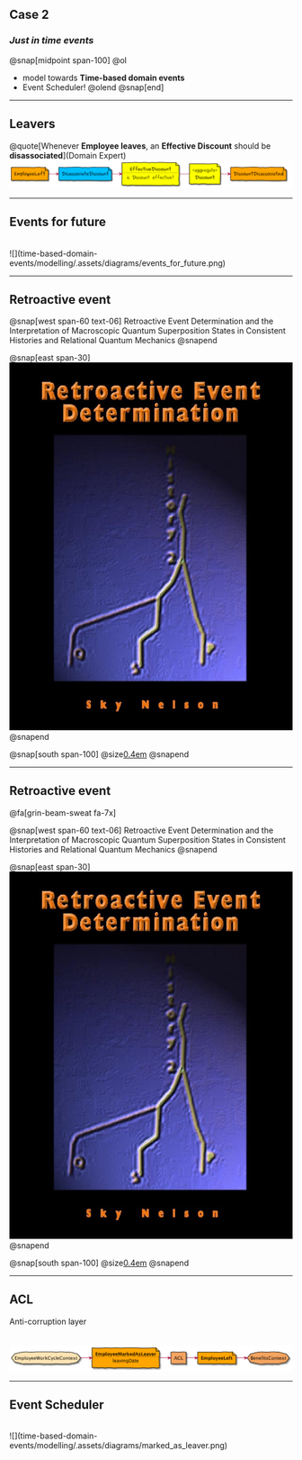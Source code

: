 ## Case 2
### _Just in time events_
@snap[midpoint span-100]
@ol
- model towards **Time-based domain events**
- Event Scheduler!
@olend
@snap[end]

---
## Leavers 
@quote[Whenever **Employee leaves**, an **Effective Discount** should be **disassociated**](Domain Expert)
<br/>
![](time-based-domain-events/modelling/.assets/diagrams/leavers.png)

---
## Events for future
<br/>
![](time-based-domain-events/modelling/.assets/diagrams/events_for_future.png)

---
## Retroactive event

@snap[west span-60 text-06]
Retroactive Event Determination and the Interpretation of Macroscopic Quantum Superposition States in Consistent Histories and Relational Quantum Mechanics
@snapend

@snap[east span-30]
![](time-based-domain-events/modelling/.assets/img/retroactive_event.jpg)
@snapend

@snap[south span-100]
@size[0.4em](https://www.scribd.com/document/39063761/Nelson-Retroactive-Event-Determination)
@snapend

---
## Retroactive event

@fa[grin-beam-sweat fa-7x]

@snap[west span-60 text-06]
Retroactive Event Determination and the Interpretation of Macroscopic Quantum Superposition States in Consistent Histories and Relational Quantum Mechanics
@snapend

@snap[east span-30]
![](time-based-domain-events/modelling/.assets/img/retroactive_event.jpg)
@snapend

@snap[south span-100]
@size[0.4em](https://www.scribd.com/document/39063761/Nelson-Retroactive-Event-Determination)
@snapend

---
## ACL
Anti-corruption layer
<br/>
<br/>
<br/>
![](time-based-domain-events/modelling/.assets/diagrams/acl.png)

---
## Event Scheduler
<br/>
![](time-based-domain-events/modelling/.assets/diagrams/marked_as_leaver.png)
